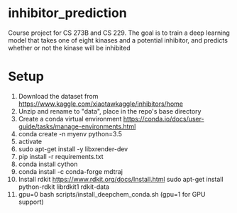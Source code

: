 # inhibitor_prediction
Course project for CS 273B and CS 229.  The goal is to train a deep learning model that takes one of eight kinases and a potential inhibitor, and predicts whether or not the kinase will be inhibited

# Setup
1. Download the dataset from https://www.kaggle.com/xiaotawkaggle/inhibitors/home
2. Unzip and rename to "data", place in the repo's base directory
3. Create a conda virtual environment https://conda.io/docs/user-guide/tasks/manage-environments.html
4. conda create -n myenv python=3.5
5. activate
6. sudo apt-get install -y libxrender-dev
7. pip install -r requirements.txt
8. conda install cython
9. conda install -c conda-forge mdtraj
10. Install rdkit https://www.rdkit.org/docs/Install.html
	sudo apt-get install python-rdkit librdkit1 rdkit-data
11. gpu=0 bash scripts/install_deepchem_conda.sh (gpu=1 for GPU support)
